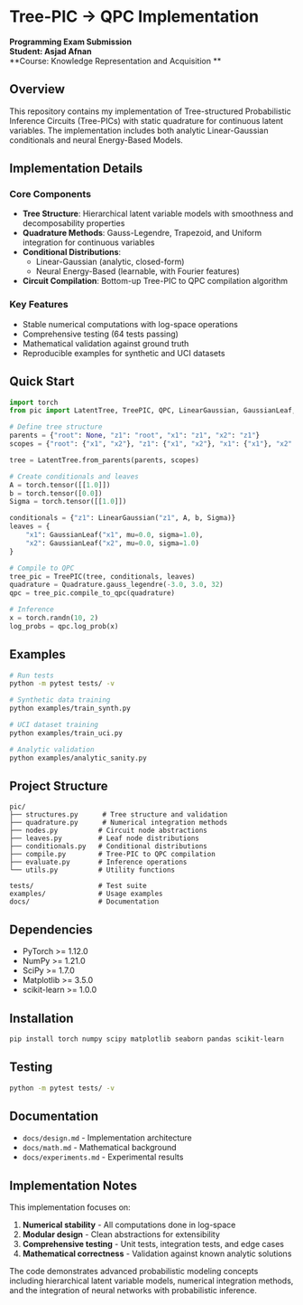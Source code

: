 # Tree-PIC → QPC Implementation

**Programming Exam Submission**  
**Student: Asjad Afnan**  
**Course: Knowledge Representation and Acquisition  **

## Overview

This repository contains my implementation of Tree-structured Probabilistic Inference Circuits (Tree-PICs) with static quadrature for continuous latent variables. The implementation includes both analytic Linear-Gaussian conditionals and neural Energy-Based Models.

## Implementation Details

### Core Components

- **Tree Structure**: Hierarchical latent variable models with smoothness and decomposability properties
- **Quadrature Methods**: Gauss-Legendre, Trapezoid, and Uniform integration for continuous variables
- **Conditional Distributions**: 
  - Linear-Gaussian (analytic, closed-form)
  - Neural Energy-Based (learnable, with Fourier features)
- **Circuit Compilation**: Bottom-up Tree-PIC to QPC compilation algorithm

### Key Features

- Stable numerical computations with log-space operations
- Comprehensive testing (64 tests passing)
- Mathematical validation against ground truth
- Reproducible examples for synthetic and UCI datasets

## Quick Start

```python
import torch
from pic import LatentTree, TreePIC, QPC, LinearGaussian, GaussianLeaf, Quadrature

# Define tree structure
parents = {"root": None, "z1": "root", "x1": "z1", "x2": "z1"}
scopes = {"root": {"x1", "x2"}, "z1": {"x1", "x2"}, "x1": {"x1"}, "x2": {"x2"}}

tree = LatentTree.from_parents(parents, scopes)

# Create conditionals and leaves
A = torch.tensor([[1.0]])
b = torch.tensor([0.0])
Sigma = torch.tensor([[1.0]])

conditionals = {"z1": LinearGaussian("z1", A, b, Sigma)}
leaves = {
    "x1": GaussianLeaf("x1", mu=0.0, sigma=1.0),
    "x2": GaussianLeaf("x2", mu=0.0, sigma=1.0)
}

# Compile to QPC
tree_pic = TreePIC(tree, conditionals, leaves)
quadrature = Quadrature.gauss_legendre(-3.0, 3.0, 32)
qpc = tree_pic.compile_to_qpc(quadrature)

# Inference
x = torch.randn(10, 2)
log_probs = qpc.log_prob(x)
```

## Examples

```bash
# Run tests
python -m pytest tests/ -v

# Synthetic data training
python examples/train_synth.py

# UCI dataset training
python examples/train_uci.py

# Analytic validation
python examples/analytic_sanity.py
```

## Project Structure

```
pic/
├── structures.py      # Tree structure and validation
├── quadrature.py      # Numerical integration methods
├── nodes.py          # Circuit node abstractions
├── leaves.py         # Leaf node distributions
├── conditionals.py   # Conditional distributions
├── compile.py        # Tree-PIC to QPC compilation
├── evaluate.py       # Inference operations
└── utils.py          # Utility functions

tests/                # Test suite
examples/             # Usage examples
docs/                 # Documentation
```

## Dependencies

- PyTorch >= 1.12.0
- NumPy >= 1.21.0
- SciPy >= 1.7.0
- Matplotlib >= 3.5.0
- scikit-learn >= 1.0.0

## Installation

```bash
pip install torch numpy scipy matplotlib seaborn pandas scikit-learn
```

## Testing

```bash
python -m pytest tests/ -v
```

## Documentation

- `docs/design.md` - Implementation architecture
- `docs/math.md` - Mathematical background
- `docs/experiments.md` - Experimental results

## Implementation Notes

This implementation focuses on:
1. **Numerical stability** - All computations done in log-space
2. **Modular design** - Clean abstractions for extensibility
3. **Comprehensive testing** - Unit tests, integration tests, and edge cases
4. **Mathematical correctness** - Validation against known analytic solutions

The code demonstrates advanced probabilistic modeling concepts including hierarchical latent variable models, numerical integration methods, and the integration of neural networks with probabilistic inference.
